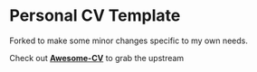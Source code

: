 # Personal CV Template
Forked to make some minor changes specific to my own needs. 

Check out [**Awesome-CV**](https://github.com/posquit0/Awesome-CV) to grab the upstream


